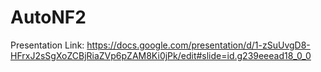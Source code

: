# AutoNF2
Presentation Link: https://docs.google.com/presentation/d/1-zSuUvgD8-HFrxJ2sSgXoZCBjRiaZVp6pZAM8Ki0jPk/edit#slide=id.g239eeead18_0_0
